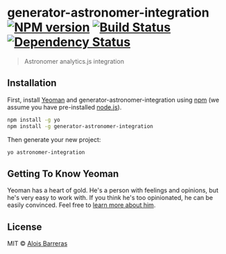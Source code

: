 # generator-astronomer-integration [![NPM version][npm-image]][npm-url] [![Build Status][travis-image]][travis-url] [![Dependency Status][daviddm-image]][daviddm-url]
> Astronomer analytics.js integration

## Installation

First, install [Yeoman](http://yeoman.io) and generator-astronomer-integration using [npm](https://www.npmjs.com/) (we assume you have pre-installed [node.js](https://nodejs.org/)).

```bash
npm install -g yo
npm install -g generator-astronomer-integration
```

Then generate your new project:

```bash
yo astronomer-integration
```

## Getting To Know Yeoman

Yeoman has a heart of gold. He&#39;s a person with feelings and opinions, but he&#39;s very easy to work with. If you think he&#39;s too opinionated, he can be easily convinced. Feel free to [learn more about him](http://yeoman.io/).

## License

MIT © [Alois Barreras]()


[npm-image]: https://badge.fury.io/js/generator-astronomer-integration.svg
[npm-url]: https://npmjs.org/package/generator-astronomer-integration
[travis-image]: https://travis-ci.org/astronomerio/generator-astronomer-integration.svg?branch=master
[travis-url]: https://travis-ci.org/astronomerio/generator-astronomer-integration
[daviddm-image]: https://david-dm.org/astronomerio/generator-astronomer-integration.svg?theme=shields.io
[daviddm-url]: https://david-dm.org/astronomerio/generator-astronomer-integration

